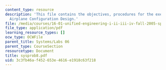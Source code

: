 ```yaml
---
content_type: resource
description: 'This file contains the objectives, procedures for the exercise: Basic
  Airplane Configuration Design.'
file: /media/courses/16-01-unified-engineering-i-ii-iii-iv-fall-2005-spring-2006/3c3fb46af452653e4616e1918c63f218_sysprob8.pdf
file_type: application/pdf
learning_resource_types: []
ocw_type: OCWFile
parent_title: Systems/Labs 06
parent_type: CourseSection
resourcetype: Document
title: sysprob8.pdf
uid: 3c3fb46a-f452-653e-4616-e1918c63f218
---
```

